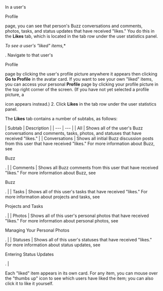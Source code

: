 

In a user's

Profile

page, you can see that person's Buzz conversations and comments, photos, tasks, and status updates that have received "likes." You do this in the
 **Likes**
 tab, which is located in the tab row under the user statistics panel.

*To see a user's "liked" items,**

. Navigate to that user's

Profile

page by clicking the user's profile picture anywhere it appears then clicking
 **Go to Profile**
 in the avatar card. If you want to see your own "liked" items, you can access your personal
 **Profile**
 page by clicking your profile picture in the top right corner of the screen. (If you have not yet selected a profile picture, a

icon appears instead.)
2. Click
 **Likes**
 in the tab row under the user statistics panel.


 The
 **Likes**
 tab contains a number of subtabs, as follows:


|
 Subtab
  |
 Description
  |
| --- | --- |
|
 All
  |
 Shows all of the user's Buzz conversations and comments, tasks, photos, and statuses that have received "likes."
  |
|
 Conversations
  |
 Shows all initial Buzz discussion posts from this user that have received "likes." For more information about Buzz, see

Buzz

.
  |
|
 Comments
  |
 Shows all Buzz comments from this user that have received "likes." For more information about Buzz, see

Buzz

.
  |
|
 Tasks
  |
 Shows all of this user's tasks that have received "likes." For more information about projects and tasks, see

Projects and Tasks

.
  |
|
 Photos
  |
 Shows all of this user's personal photos that have received "likes." For more information about personal photos, see

Managing Your Personal Photos

.
  |
|
 Statuses
  |
 Shows all of this user's statuses that have received "likes." For more information about status updates, see

Entering Status Updates

.
  |


 Each "liked" item appears in its own card. For any item, you can mouse over the "thumbs up" icon to see which users have liked the item; you can also click it to like it yourself.


